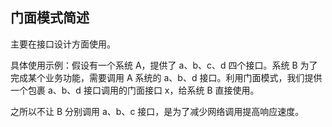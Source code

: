 ## 门面模式简述
主要在接口设计方面使用。

具体使用示例：假设有一个系统 A，提供了 a、b、c、d 四个接口。系统 B 为了完成某个业务功能，需要调用 A 系统的 a、b、d 接口。利用门面模式，我们提供一个包裹 a、b、d 接口调用的门面接口 x，给系统 B 直接使用。

之所以不让 B 分别调用 a、b、c 接口，是为了减少网络调用提高响应速度。
